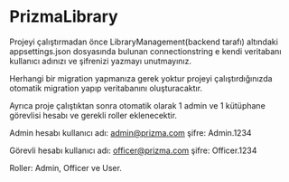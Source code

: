 # PrizmaLibrary

Projeyi çalıştırmadan önce LibraryManagement(backend tarafı) altındaki appsettings.json dosyasında bulunan connectionstring e kendi veritabanı kullanıcı adınızı ve şifrenizi yazmayı unutmayınız.

Herhangi bir migration yapmanıza gerek yoktur projeyi çalıştırdığınızda otomatik migration yapıp veritabanını oluşturacaktır.

Ayrıca proje çalıştıktan sonra otomatik olarak 1 admin ve 1 kütüphane görevlisi hesabı ve gerekli roller eklenecektir.

Admin hesabı kullanıcı adı: admin@prizma.com şifre: Admin.1234

Görevli hesabı kullanıcı adı: officer@prizma.com şifre: Officer.1234

Roller: Admin, Officer ve User.
